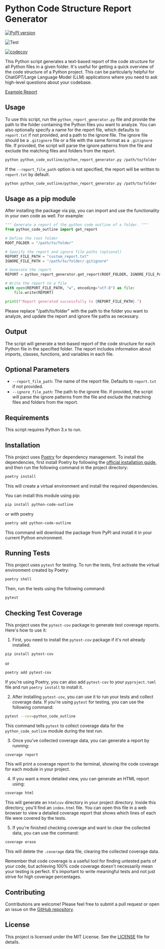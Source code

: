 # Python Code Structure Report Generator

[![PyPI version](https://badge.fury.io/py/python-code-outline.svg)](https://badge.fury.io/py/python-code-outline)

![Test](https://github.com/seandearnaley/python-code-outline/workflows/Run%20pytest/badge.svg)

[![codecov](https://codecov.io/gh/seandearnaley/python-code-outline/branch/main/graph/badge.svg?token=ZTO7T0J6TZ)](https://codecov.io/gh/seandearnaley/python-code-outline)

This Python script generates a text-based report of the code structure for all Python files in a given folder. It's useful for getting a quick overview of the code structure of a Python project. This can be particularly helpful for ChatGPT/Large Language Model (LLM) applications where you need to ask high-level questions about your codebase.

[Example Report](example_report.txt?raw=true)

## Usage

To use this script, run the `python_report_generator.py` file and provide the path to the folder containing the Python files you want to analyze. You can also optionally specify a name for the report file, which defaults to `report.txt` if not provided, and a path to the ignore file. The ignore file should be a `.gitignore` file or a file with the same format as a `.gitignore` file. If provided, the script will parse the ignore patterns from the file and exclude the matching files and folders from the report.

```bash
python python_code_outline/python_report_generator.py /path/to/folder --report_file_path custom_report.txt --ignore_file_path /path/to/folder/.gitignore
```

If the `--report_file_path` option is not specified, the report will be written to `report.txt` by default.

```bash
python python_code_outline/python_report_generator.py /path/to/folder
```

## Usage as a pip module

After installing the package via pip, you can import and use the functionality in your own code as well. For example:

```python
""" Generate a report of the python code outline of a folder. """
from python_code_outline import get_report

# Define the root folder
ROOT_FOLDER = "/path/to/folder"

# Specify the report and ignore file paths (optional)
REPORT_FILE_PATH = "custom_report.txt"
IGNORE_FILE_PATH = "/path/to/folder/.gitignore"

# Generate the report
REPORT = python_report_generator.get_report(ROOT_FOLDER, IGNORE_FILE_PATH)

# Write the report to a file
with open(REPORT_FILE_PATH, "w", encoding="utf-8") as file:
    file.write(REPORT)

print(f"Report generated successfully to {REPORT_FILE_PATH}.")
```

Please replace "/path/to/folder" with the path to the folder you want to analyze, and update the report and ignore file paths as necessary.

## Output

The script will generate a text-based report of the code structure for each Python file in the specified folder. The report includes information about imports, classes, functions, and variables in each file.

## Optional Parameters

- `--report_file_path`: The name of the report file. Defaults to `report.txt` if not provided.
- `--ignore_file_path`: The path to the ignore file. If provided, the script will parse the ignore patterns from the file and exclude the matching files and folders from the report.

## Requirements

This script requires Python 3.x to run.

## Installation

This project uses [Poetry](https://python-poetry.org/) for dependency management. To install the dependencies, first install Poetry by following the [official installation guide](https://python-poetry.org/docs/#installation), and then run the following command in the project directory:

```bash
poetry install
```

This will create a virtual environment and install the required dependencies.

You can install this module using pip:

```bash
pip install python-code-outline
```

or with poetry

```bash
poetry add python-code-outline
```

This command will download the package from PyPI and install it in your current Python environment.

## Running Tests

This project uses `pytest` for testing. To run the tests, first activate the virtual environment created by Poetry:

```bash
poetry shell
```

Then, run the tests using the following command:

```bash
pytest
```

## Checking Test Coverage

This project uses the `pytest-cov` package to generate test coverage reports. Here's how to use it:

1. First, you need to install the `pytest-cov` package if it's not already installed.

```bash
pip install pytest-cov
```

or

```bash
poetry add pytest-cov
```

If you're using Poetry, you can also add `pytest-cov` to your `pyproject.toml` file and run `poetry install` to install it.

2. After installing `pytest-cov`, you can use it to run your tests and collect coverage data. If you're using `pytest` for testing, you can use the following command:

```bash
pytest --cov=python_code_outline
```

This command tells `pytest` to collect coverage data for the `python_code_outline` module during the test run.

3. Once you've collected coverage data, you can generate a report by running:

```bash
coverage report
```

This will print a coverage report to the terminal, showing the code coverage for each module in your project.

4. If you want a more detailed view, you can generate an HTML report using:

```bash
coverage html
```

This will generate an `htmlcov` directory in your project directory. Inside this directory, you'll find an `index.html` file. You can open this file in a web browser to view a detailed coverage report that shows which lines of each file were covered by the tests.

5. If you're finished checking coverage and want to clear the collected data, you can use the command:

```bash
coverage erase
```

This will delete the `.coverage` data file, clearing the collected coverage data.

Remember that code coverage is a useful tool for finding untested parts of your code, but achieving 100% code coverage doesn't necessarily mean your testing is perfect. It's important to write meaningful tests and not just strive for high coverage percentages.

## Contributing

Contributions are welcome! Please feel free to submit a pull request or open an issue on the [GitHub repository](https://github.com/seandearnaley/python-code-outline).

## License

This project is licensed under the MIT License. See the [LICENSE](LICENSE) file for details.
